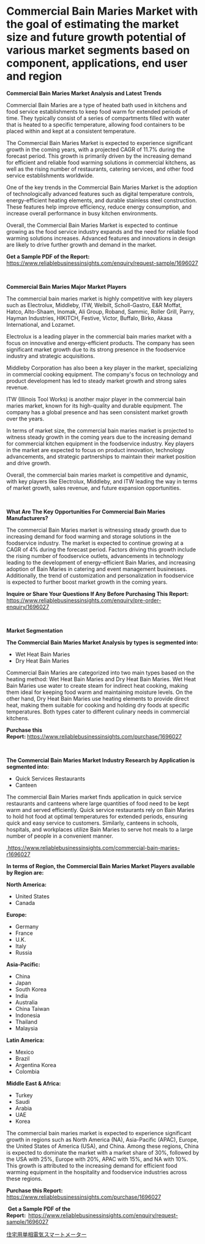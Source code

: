 <p><h1>Commercial Bain Maries Market with the goal of estimating the market size and future growth potential of various market segments based on component, applications, end user and region</h1></p><p><strong>Commercial Bain Maries Market Analysis and Latest Trends</strong></p>
<p><p>Commercial Bain Maries are a type of heated bath used in kitchens and food service establishments to keep food warm for extended periods of time. They typically consist of a series of compartments filled with water that is heated to a specific temperature, allowing food containers to be placed within and kept at a consistent temperature.</p><p>The Commercial Bain Maries Market is expected to experience significant growth in the coming years, with a projected CAGR of 11.7% during the forecast period. This growth is primarily driven by the increasing demand for efficient and reliable food warming solutions in commercial kitchens, as well as the rising number of restaurants, catering services, and other food service establishments worldwide.</p><p>One of the key trends in the Commercial Bain Maries Market is the adoption of technologically advanced features such as digital temperature controls, energy-efficient heating elements, and durable stainless steel construction. These features help improve efficiency, reduce energy consumption, and increase overall performance in busy kitchen environments.</p><p>Overall, the Commercial Bain Maries Market is expected to continue growing as the food service industry expands and the need for reliable food warming solutions increases. Advanced features and innovations in design are likely to drive further growth and demand in the market.</p></p>
<p><strong>Get a Sample PDF of the Report:&nbsp;</strong> <a href="https://www.reliablebusinessinsights.com/enquiry/request-sample/1696027">https://www.reliablebusinessinsights.com/enquiry/request-sample/1696027</a></p>
<p>&nbsp;</p>
<p><strong>Commercial Bain Maries Major Market Players</strong></p>
<p><p>The commercial bain maries market is highly competitive with key players such as Electrolux, Middleby, ITW, Welbilt, Scholl-Gastro, E&R Moffat, Hatco, Alto-Shaam, Inomak, Ali Group, Roband, Sammic, Roller Grill, Parry, Hayman Industries, HIKITCH, Festive, Victor, Buffalo, Birko, Akasa International, and Lozamet.</p><p>Electrolux is a leading player in the commercial bain maries market with a focus on innovative and energy-efficient products. The company has seen significant market growth due to its strong presence in the foodservice industry and strategic acquisitions.</p><p>Middleby Corporation has also been a key player in the market, specializing in commercial cooking equipment. The company's focus on technology and product development has led to steady market growth and strong sales revenue.</p><p>ITW (Illinois Tool Works) is another major player in the commercial bain maries market, known for its high-quality and durable equipment. The company has a global presence and has seen consistent market growth over the years.</p><p>In terms of market size, the commercial bain maries market is projected to witness steady growth in the coming years due to the increasing demand for commercial kitchen equipment in the foodservice industry. Key players in the market are expected to focus on product innovation, technology advancements, and strategic partnerships to maintain their market position and drive growth.</p><p>Overall, the commercial bain maries market is competitive and dynamic, with key players like Electrolux, Middleby, and ITW leading the way in terms of market growth, sales revenue, and future expansion opportunities.</p></p>
<p>&nbsp;</p>
<p><strong>What Are The Key Opportunities For Commercial Bain Maries Manufacturers?</strong></p>
<p><p>The commercial Bain Maries market is witnessing steady growth due to increasing demand for food warming and storage solutions in the foodservice industry. The market is expected to continue growing at a CAGR of 4% during the forecast period. Factors driving this growth include the rising number of foodservice outlets, advancements in technology leading to the development of energy-efficient Bain Maries, and increasing adoption of Bain Maries in catering and event management businesses. Additionally, the trend of customization and personalization in foodservice is expected to further boost market growth in the coming years.</p></p>
<p><strong>Inquire or Share Your Questions If Any Before Purchasing This Report:</strong> <a href="https://www.reliablebusinessinsights.com/enquiry/pre-order-enquiry/1696027">https://www.reliablebusinessinsights.com/enquiry/pre-order-enquiry/1696027</a></p>
<p>&nbsp;</p>
<p><strong>Market Segmentation</strong></p>
<p><strong>The Commercial Bain Maries Market Analysis by types is segmented into:</strong></p>
<p><ul><li>Wet Heat Bain Maries</li><li>Dry Heat Bain Maries</li></ul></p>
<p><p>Commercial Bain Maries are categorized into two main types based on the heating method: Wet Heat Bain Maries and Dry Heat Bain Maries. Wet Heat Bain Maries use water to create steam for indirect heat cooking, making them ideal for keeping food warm and maintaining moisture levels. On the other hand, Dry Heat Bain Maries use heating elements to provide direct heat, making them suitable for cooking and holding dry foods at specific temperatures. Both types cater to different culinary needs in commercial kitchens.</p></p>
<p><strong>Purchase this Report:&nbsp;</strong><a href="https://www.reliablebusinessinsights.com/purchase/1696027">https://www.reliablebusinessinsights.com/purchase/1696027</a></p>
<p>&nbsp;</p>
<p><strong>The Commercial Bain Maries Market Industry Research by Application is segmented into:</strong></p>
<p><ul><li>Quick Services Restaurants</li><li>Canteen</li></ul></p>
<p><p>The commercial Bain Maries market finds application in quick service restaurants and canteens where large quantities of food need to be kept warm and served efficiently. Quick service restaurants rely on Bain Maries to hold hot food at optimal temperatures for extended periods, ensuring quick and easy service to customers. Similarly, canteens in schools, hospitals, and workplaces utilize Bain Maries to serve hot meals to a large number of people in a convenient manner.</p></p>
<p><a href="https://www.reliablebusinessinsights.com/commercial-bain-maries-r1696027">&nbsp;https://www.reliablebusinessinsights.com/commercial-bain-maries-r1696027</a></p>
<p><strong>In terms of Region, the Commercial Bain Maries Market Players available by Region are:</strong></p>
<p>
    <p> <strong> North America: </strong>
        <ul>
            <li>United States</li>
            <li>Canada</li>
        </ul>
        </p> 
    <p> <strong> Europe: </strong>
        <ul>
            <li>Germany</li>
            <li>France</li>
            <li>U.K.</li>
            <li>Italy</li>
            <li>Russia</li>
        </ul>
        </p> 
    <p> <strong> Asia-Pacific: </strong>
        <ul>
            <li>China</li>
            <li>Japan</li>
            <li>South Korea</li>
            <li>India</li>
            <li>Australia</li>
            <li>China Taiwan</li>
            <li>Indonesia</li>
            <li>Thailand</li>
            <li>Malaysia</li>
        </ul>
        </p> 
    <p> <strong> Latin America: </strong>
        <ul>
            <li>Mexico</li>
            <li>Brazil</li>
            <li>Argentina Korea</li>
            <li>Colombia</li>
        </ul>
        </p> 
    <p> <strong> Middle East & Africa: </strong>
        <ul>
            <li>Turkey</li>
            <li>Saudi</li>
            <li>Arabia</li>
            <li>UAE</li>
            <li>Korea</li>
        </ul>
    </p>
    </p>
<p><p>The commercial bain maries market is expected to experience significant growth in regions such as North America (NA), Asia-Pacific (APAC), Europe, the United States of America (USA), and China. Among these regions, China is expected to dominate the market with a market share of 30%, followed by the USA with 25%, Europe with 20%, APAC with 15%, and NA with 10%. This growth is attributed to the increasing demand for efficient food warming equipment in the hospitality and foodservice industries across these regions.</p></p>
<p><strong>Purchase this Report: </strong><a href="https://www.reliablebusinessinsights.com/purchase/1696027">https://www.reliablebusinessinsights.com/purchase/1696027</a></p>
<p>&nbsp;<strong>Get a Sample PDF of the Report:&nbsp;&nbsp;</strong><a href="https://www.reliablebusinessinsights.com/enquiry/request-sample/1696027">https://www.reliablebusinessinsights.com/enquiry/request-sample/1696027</a></p>
<p><strong></strong></p>
<p><p><a href="https://medium.com/@lelanadden5645/%E4%BD%8F%E5%AE%85%E5%8D%98%E7%9B%B8%E9%9B%BB%E5%8A%9B%E3%82%B9%E3%83%9E%E3%83%BC%E3%83%88%E3%83%A1%E3%83%BC%E3%82%BF%E3%83%BC%E3%81%AE%E5%B8%82%E5%A0%B4%E8%AA%BF%E6%9F%BB%E3%83%AC%E3%83%9D%E3%83%BC%E3%83%88-%E3%81%9D%E3%81%AE%E6%AD%B4%E5%8F%B2%E3%81%A8%E4%BA%88%E6%B8%AC2024%E5%B9%B4%E3%81%8B%E3%82%892031%E5%B9%B4%E3%81%BE%E3%81%A7-b2ed72f3681e">住宅用単相電気スマートメーター</a></p></p>